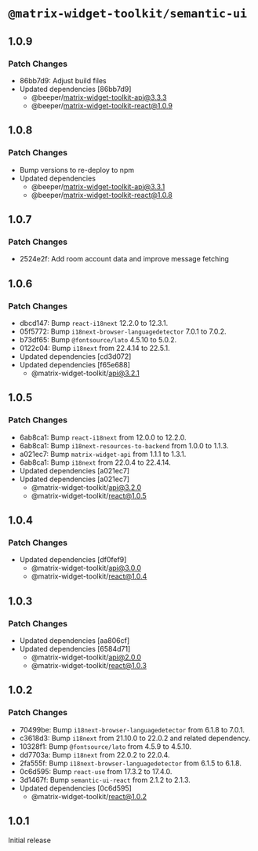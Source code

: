 # `@matrix-widget-toolkit/semantic-ui`

## 1.0.9

### Patch Changes

- 86bb7d9: Adjust build files
- Updated dependencies [86bb7d9]
  - @beeper/matrix-widget-toolkit-api@3.3.3
  - @beeper/matrix-widget-toolkit-react@1.0.9

## 1.0.8

### Patch Changes

- Bump versions to re-deploy to npm
- Updated dependencies
  - @beeper/matrix-widget-toolkit-api@3.3.1
  - @beeper/matrix-widget-toolkit-react@1.0.8

## 1.0.7

### Patch Changes

- 2524e2f: Add room account data and improve message fetching

## 1.0.6

### Patch Changes

- dbcd147: Bump `react-i18next` 12.2.0 to 12.3.1.
- 05f5772: Bump `i18next-browser-languagedetector` 7.0.1 to 7.0.2.
- b73df65: Bump `@fontsource/lato` 4.5.10 to 5.0.2.
- 0122c04: Bump `i18next` from 22.4.14 to 22.5.1.
- Updated dependencies [cd3d072]
- Updated dependencies [f65e688]
  - @matrix-widget-toolkit/api@3.2.1

## 1.0.5

### Patch Changes

- 6ab8ca1: Bump `react-i18next` from 12.0.0 to 12.2.0.
- 6ab8ca1: Bump `i18next-resources-to-backend` from 1.0.0 to 1.1.3.
- a021ec7: Bump `matrix-widget-api` from 1.1.1 to 1.3.1.
- 6ab8ca1: Bump `i18next` from 22.0.4 to 22.4.14.
- Updated dependencies [a021ec7]
- Updated dependencies [a021ec7]
  - @matrix-widget-toolkit/api@3.2.0
  - @matrix-widget-toolkit/react@1.0.5

## 1.0.4

### Patch Changes

- Updated dependencies [df0fef9]
  - @matrix-widget-toolkit/api@3.0.0
  - @matrix-widget-toolkit/react@1.0.4

## 1.0.3

### Patch Changes

- Updated dependencies [aa806cf]
- Updated dependencies [6584d71]
  - @matrix-widget-toolkit/api@2.0.0
  - @matrix-widget-toolkit/react@1.0.3

## 1.0.2

### Patch Changes

- 70499be: Bump `i18next-browser-languagedetector` from 6.1.8 to 7.0.1.
- c3618d3: Bump `i18next` from 21.10.0 to 22.0.2 and related dependency.
- 10328f1: Bump `@fontsource/lato` from 4.5.9 to 4.5.10.
- dd7703a: Bump `i18next` from 22.0.2 to 22.0.4.
- 2fa555f: Bump `i18next-browser-languagedetector` from 6.1.5 to 6.1.8.
- 0c6d595: Bump `react-use` from 17.3.2 to 17.4.0.
- 3d1467f: Bump `semantic-ui-react` from 2.1.2 to 2.1.3.
- Updated dependencies [0c6d595]
  - @matrix-widget-toolkit/react@1.0.2

## 1.0.1

Initial release
